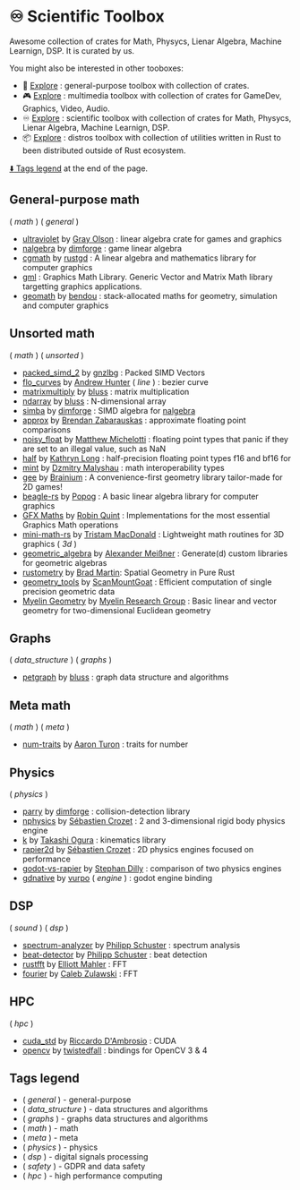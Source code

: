 # :infinity: Scientific Toolbox

Awesome collection of crates for Math, Physycs, Lienar Algebra, Machine Learnign, DSP. It is curated by us.

You might also be interested in other tooboxes:

- :wrench: [Explore](./toolbox_general.md) : general-purpose toolbox with collection of crates.
- :video_game: [Explore](./toolbox_multimedia.md) : multimedia toolbox with collection of crates for GameDev, Graphics, Video, Audio.
- :infinity: [Explore](./toolbox_scientific.md) : scientific toolbox with collection of crates for Math, Physycs, Lienar Algebra, Machine Learnign, DSP.
- :package: [Explore](./toolbox_distros.md) : distros toolbox with collection of utilities written in Rust to been distributed outside of Rust ecosystem.

[:arrow_down: Tags legend](#tags-legend) at the end of the page.

<!-- - []() by []() : -->

## General-purpose math

( _math_ ) ( _general_ )

- [ultraviolet](https://github.com/termhn/ultraviolet) by [Gray Olson](https://github.com/termhn) : linear algebra crate for games and graphics
- [nalgebra](https://github.com/dimforge/nalgebra) by [dimforge](https://github.com/dimforge) : game linear algebra
- [cgmath](https://github.com/rustgd/cgmath) by [rustgd](https://github.com/rustgd) : A linear algebra and mathematics library for computer graphics
- [gml](https://lib.rs/crates/gml) : Graphics Math Library. Generic Vector and Matrix Math library targetting graphics applications.
- [geomath](https://github.com/samibendou/geomath) by [bendou](https://github.com/samibendou) : stack-allocated maths for geometry, simulation and computer graphics

## Unsorted math

( _math_ ) ( _unsorted_ )

- [packed_simd_2](https://github.com/rust-lang/packed_simd) by [gnzlbg](https://github.com/gnzlbg) : Packed SIMD Vectors
- [flo_curves](https://github.com/Logicalshift/flo_curves) by [Andrew Hunter](https://github.com/Logicalshift) ( _line_ ) : bezier curve
- [matrixmultiply](https://github.com/bluss/matrixmultiply) by [bluss](https://github.com/bluss) : matrix multiplication
- [ndarray](https://github.com/bluss/ndarray) by [bluss](https://github.com/bluss) : N-dimensional array
- [simba](https://github.com/dimforge/simba) by [dimforge](https://github.com/dimforge) : SIMD algebra for [nalgebra](https://github.com/dimforge/nalgebra)
- [approx](https://github.com/brendanzab/approx) by [Brendan Zabarauskas](https://github.com/brendanzab) : approximate floating point comparisons
- [noisy_float](https://github.com/SergiusIW/noisy_float-rs) by [Matthew Michelotti](https://github.com/SergiusIW) : floating point types that panic if they are set to an illegal value, such as NaN
- [half](https://github.com/starkat99/half-rs) by [Kathryn Long](https://github.com/starkat99) : half-precision floating point types f16 and bf16 for
- [mint](https://github.com/kvark/mint) by [Dzmitry Malyshau](https://github.com/kvark) : math interoperability types
- [gee](https://github.com/brainiumllc/gee) by [Brainium](https://github.com/brainiumllc) : A convenience-first geometry library tailor-made for 2D games!
- [beagle-rs](https://github.com/popog/beagle-rs) by [Popog](https://github.com/popog) : A basic linear algebra library for computer graphics
- [GFX Maths](https://github.com/rob2309/gfx-maths-rs) by [Robin Quint](https://github.com/rob2309) : Implementations for the most essential Graphics Math operations
- [mini-math-rs](https://github.com/swiftcoder/mini-math-rs) by [Tristam MacDonald](https://github.com/swiftcoder) : Lightweight math routines for 3D graphics ( _3d_ )
- [geometric_algebra](https://github.com/lichtso/geometric_algebra) by [Alexander Meißner](https://github.com/lichtso) : Generate(d) custom libraries for geometric algebras
- [rustometry](https://github.com/bradmartin333/rustometry) by [Brad Martin](https://github.com/bradmartin333): Spatial Geometry in Pure Rust
- [geometry_tools](https://github.com/scanmountgoat/geometry_tools) by [ScanMountGoat](https://github.com/scanmountgoat) : Efficient computation of single precision geometric data
- [Myelin Geometry](https://github.com/myelin-ai/geometry) by [Myelin Research Group](https://github.com/myelin-ai) : Basic linear and vector geometry for two-dimensional Euclidean geometry

## Graphs

( _data_structure_ ) ( _graphs_ )

- [petgraph](https://github.com/petgraph/petgraph) by [bluss](https://github.com/bluss) : graph data structure and algorithms

## Meta math

( _math_ ) ( _meta_ )

- [num-traits](https://github.com/rust-num/num-traits) by [Aaron Turon](https://github.com/aturon) : traits for number

## Physics

( _physics_ )

- [parry](https://github.com/dimforge/parry) by [dimforge](https://github.com/dimforge) : collision-detection library
- [nphysics](https://github.com/dimforge/nphysics) by [Sébastien Crozet](https://github.com/sebcrozet) : 2 and 3-dimensional rigid body physics engine
- [k](https://github.com/openrr/k) by [Takashi Ogura](https://github.com/OTL) : kinematics library
- [rapier2d](https://github.com/dimforge/rapier) by [Sébastien Crozet](https://github.com/sebcrozet) : 2D physics engines focused on performance
- [godot-vs-rapier](https://github.com/extrawurst/godot-vs-rapier) by [Stephan Dilly](https://github.com/extrawurst) : comparison of two physics engines
- [gdnative](https://github.com/godot-rust/godot-rust) by [vurpo](https://github.com/vurpo) ( _engine_ ) : godot engine binding

## DSP

( _sound_ ) ( _dsp_ )

- [spectrum-analyzer](https://github.com/phip1611/spectrum-analyzer) by [Philipp Schuster](https://github.com/phip1611) : spectrum analysis
- [beat-detector](https://github.com/phip1611/beat-detector) by [Philipp Schuster](https://github.com/phip1611) : beat detection
- [rustfft](https://github.com/ejmahler/RustFFT) by [Elliott Mahler](https://github.com/ejmahler) : FFT
- [fourier](https://github.com/calebzulawski/fourier) by [Caleb Zulawski](https://github.com/calebzulawski) : FFT

<!-- ## GDPR and data safety

( _safety_ )

- [oca-rust](https://github.com/THCLab/oca-rust) by [The Human Colossus Lab](https://github.com/THCLab) : Rust implementation of Overlays Capture architecture.
- [gdpr_consent](https://github.com/cirla/gdpr_consent) by [Tim Cheeseman](https://github.com/cirla) : GDPR Transparency and Consent Framework SDK Rust.
- [gdpr_consent_string](https://github.com/mdsherry/gdpr_consent_string) by [mdsherry](https://github.com/mdsherry) : mask GDPR strings.
- [gdpr-extractor](https://github.com/oshas/gdpr-extractor) by [oshas](https://github.com/oshas) : extract GDPR data.
- [safelog](https://gitlab.torproject.org/tpo/core/arti/-/tree/main/crates/safelog) by [The Tor Project](https://gitlab.torproject.org/tpo) : mark data as sensitive for logging purposes.
- [secrecy](https://github.com/iqlusioninc/crates/tree/main/secrecy) by [iqlusion](https://github.com/iqlusioninc) : a simple secret-keeping library for Rust.
- [secstr](https://github.com/Riateche/secstr) by [Pavel Strakhov](https://github.com/Riateche) : a Rust library that implements a data type (wrapper around Vec<u8>) suitable for storing sensitive information such as passwords and private keys in memory.
- [secret-value](https://crates.io/crates/secret-value) by [Pavel Strakhov](https://github.com/Riateche) : is a minimalistic crate for ensuring that no secret value was displayed or logged.
- [fakepii](https://github.com/feynmanium/fakepii) by [Jerry Wartak](https://github.com/feynmanium) : a program for generating fake "personally identifiable information" (PII) for tests and examples.
- [ApacheLogAnonymizer](https://github.com/br-olf/ApacheLogAnonymizer) by [Olaf Pichler](https://github.com/br-olf) : a small Rust programm to anonymize webserver logs.
- [noname](https://github.com/antonKalinin/noname) by [Anton Kalinin](https://github.com/antonKalinin) : a CLI tool to help remove personally identifiable information from screenshots.
- [clean-pii](https://github.com/grass-roots-ultimate/clean-pii) by [Anton Kalinin](https://github.com/antonKalinin) : A Rust executable to work with PII in Ultimate Central data exports. -->

## HPC

( _hpc_ )

- [cuda_std](https://github.com/Rust-GPU/Rust-CUDA) by [Riccardo D'Ambrosio](https://github.com/RDambrosio016) : CUDA
- [opencv](https://github.com/twistedfall/opencv-rust) by [twistedfall](https://github.com/twistedfall) : bindings for OpenCV 3 & 4

## Tags legend

- ( _general_ ) - general-purpose
- ( _data_structure_ ) - data structures and algorithms
- ( _graphs_ ) - graphs data structures and algorithms
- ( _math_ ) - math
- ( _meta_ ) - meta
- ( _physics_ ) - physics
- ( _dsp_ ) - digital signals processing
- ( _safety_ ) - GDPR and data safety
- ( _hpc_ ) - high performance computing

<!-- qqq : improve tags descriptions -->
